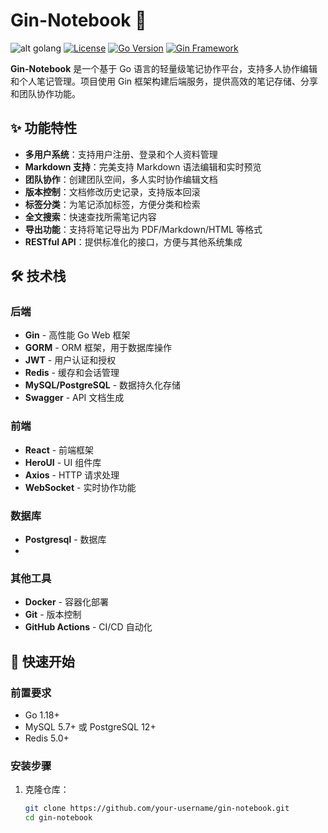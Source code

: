 # Gin-Notebook 📝
![alt golang](https://camo.githubusercontent.com/ff89c51c9e5a3de2b752b37bf6ab32401b9649d7acb1633ece9a40c85ae28b95/68747470733a2f2f676f6c616e672e6f72672f646f632f676f706865722f6669766579656172732e6a7067)
[![License](https://img.shields.io/badge/license-MIT-blue.svg)](LICENSE)
[![Go Version](https://img.shields.io/badge/go-%3E%3D1.18-blue.svg)](https://golang.org/)
[![Gin Framework](https://img.shields.io/badge/gin-gateway-green.svg)](https://gin-gonic.com/)

**Gin-Notebook** 是一个基于 Go 语言的轻量级笔记协作平台，支持多人协作编辑和个人笔记管理。项目使用 Gin 框架构建后端服务，提供高效的笔记存储、分享和团队协作功能。

## ✨ 功能特性

- **多用户系统**：支持用户注册、登录和个人资料管理
- **Markdown 支持**：完美支持 Markdown 语法编辑和实时预览
- **团队协作**：创建团队空间，多人实时协作编辑文档
- **版本控制**：文档修改历史记录，支持版本回滚
- **标签分类**：为笔记添加标签，方便分类和检索
- **全文搜索**：快速查找所需笔记内容
- **导出功能**：支持将笔记导出为 PDF/Markdown/HTML 等格式
- **RESTful API**：提供标准化的接口，方便与其他系统集成

## 🛠 技术栈

### 后端
- **Gin** - 高性能 Go Web 框架
- **GORM** - ORM 框架，用于数据库操作
- **JWT** - 用户认证和授权
- **Redis** - 缓存和会话管理
- **MySQL/PostgreSQL** - 数据持久化存储
- **Swagger** - API 文档生成

### 前端
- **React** - 前端框架
- **HeroUI** - UI 组件库
- **Axios** - HTTP 请求处理
- **WebSocket** - 实时协作功能

### 数据库
- **Postgresql** - 数据库
- 

### 其他工具
- **Docker** - 容器化部署
- **Git** - 版本控制
- **GitHub Actions** - CI/CD 自动化

## 🚀 快速开始

### 前置要求
- Go 1.18+
- MySQL 5.7+ 或 PostgreSQL 12+
- Redis 5.0+

### 安装步骤

1. 克隆仓库：
   ```bash
   git clone https://github.com/your-username/gin-notebook.git
   cd gin-notebook